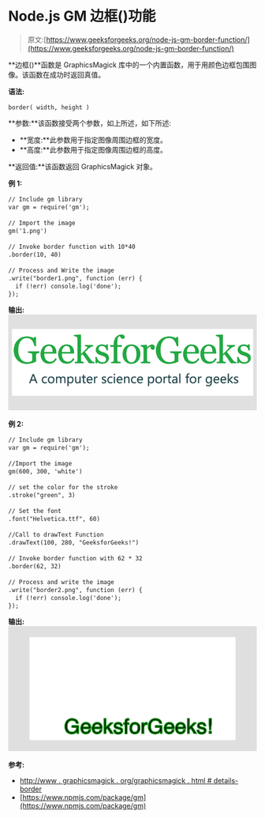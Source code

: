 # Node.js GM 边框()功能

> 原文:[https://www.geeksforgeeks.org/node-js-gm-border-function/](https://www.geeksforgeeks.org/node-js-gm-border-function/)

**边框()**函数是 GraphicsMagick 库中的一个内置函数，用于用颜色边框包围图像。该函数在成功时返回真值。

**语法:**

```
border( width, height )
```

**参数:**该函数接受两个参数，如上所述，如下所述:

*   **宽度:**此参数用于指定图像周围边框的宽度。
*   **高度:**此参数用于指定图像周围边框的高度。

**返回值:**该函数返回 GraphicsMagick 对象。

**例 1:**

```
// Include gm library
var gm = require('gm');

// Import the image
gm('1.png')

// Invoke border function with 10*40
.border(10, 40)

// Process and Write the image
.write("border1.png", function (err) {
  if (!err) console.log('done');
});
```

**输出:**
![](img/d13c4e17f1e425a1b2ca4cc37bb915b7.png)

**例 2:**

```
// Include gm library
var gm = require('gm');

//Import the image
gm(600, 300, 'white')

// set the color for the stroke
.stroke("green", 3)

// Set the font 
.font("Helvetica.ttf", 60)

//Call to drawText Function
.drawText(100, 280, "GeeksforGeeks!")

// Invoke border function with 62 * 32
.border(62, 32)

// Process and write the image 
.write("border2.png", function (err) {
  if (!err) console.log('done');
});
```

**输出:**
![](img/cc0b0a48d3cd6fe10f091b07e80a0a1e.png)

**参考:**

*   [http://www . graphicsmagick . org/graphicsmagick . html # details-border](http://www.graphicsmagick.org/GraphicsMagick.html#details-border)
*   [https://www.npmjs.com/package/gm](https://www.npmjs.com/package/gm)